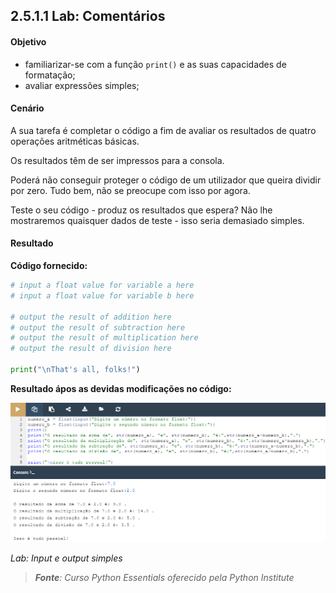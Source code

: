 ## 2.5.1.1 Lab: Comentários

#### Objetivo

 - familiarizar-se com a função `print()` e as suas capacidades de formatação;
 - avaliar expressões simples;

#### Cenário

A sua tarefa é completar o código a fim de avaliar os resultados de quatro operações aritméticas básicas.

Os resultados têm de ser impressos para a consola.

Poderá não conseguir proteger o código de um utilizador que queira dividir por zero. Tudo bem, não se preocupe com isso por agora.

Teste o seu código - produz os resultados que espera?
Não lhe mostraremos quaisquer dados de teste - isso seria demasiado simples.

####  Resultado

**Código fornecido:**

```python
# input a float value for variable a here
# input a float value for variable b here

# output the result of addition here
# output the result of subtraction here
# output the result of multiplication here
# output the result of division here

print("\nThat's all, folks!")
```

**Resultado ápos as devidas modificações no código:**


![Lab: Input e output simples](../img/061_6_lab_input_output_simples.png)

*Lab: Input e output simples*

>***Fonte**: Curso Python Essentials oferecido pela Python Institute*